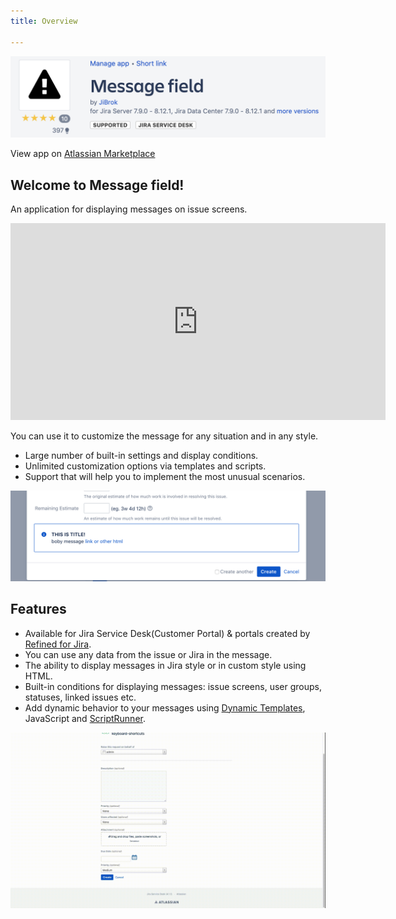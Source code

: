 ```yaml
---
title: Overview

---
```

<a href="https://marketplace.atlassian.com/apps/1219615/message-field?hosting=server&tab=overview"><img src="/uploads/message-field/marketplace.png" style="width:600px;"/></a>

View app on [Atlassian Marketplace](https://marketplace.atlassian.com/apps/1219615/message-field?hosting=server&tab=overview)
## Welcome to Message field! 


An application for displaying messages on issue screens.

<iframe width="600" height="315" src="https://www.youtube-nocookie.com/embed/PogUyk9eD7U?cc_load_policy=1" frameborder="0" allow="accelerometer; autoplay; clipboard-write; encrypted-media; gyroscope; picture-in-picture" allowfullscreen></iframe>

You can use it to customize the message for any situation and in any style.
* Large number of built-in settings and display conditions.
* Unlimited customization options via templates and scripts.
* Support that will help you to implement the most unusual scenarios.

<a href="/uploads/message-field/field-demo-create.png"><img src="/uploads/message-field/field-demo-create.png" style="width:600px"/></a> 

## Features

* Available for Jira Service Desk(Customer Portal) & portals created by <a href="https://marketplace.atlassian.com/apps/1216711/refined-for-jira-sites-themes?hosting=server&tab=overview">Refined for Jira</a>.
* You can use any data from the issue or Jira in the message.
* The ability to display messages in Jira style or in custom style using HTML.
* Built-in conditions for displaying messages: issue screens, user groups, statuses, linked issues etc.
* Add dynamic behavior to your messages using [Dynamic Templates](/docs/message-field/dynamic-templates/), JavaScript and <a href="https://marketplace.atlassian.com/apps/6820/scriptrunner-for-jira?hosting=server&tab=overview">ScriptRunner</a>.


<img src="/uploads/message-field/message_field_video_dynamical.gif" style="width:600px"/> 

